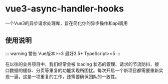 # vue3-async-handler-hooks

一个Vue3的异步请求处理库，旨在简化你的异步操作和api调用

## 使用说明
::: warning 警告
Vue版本>=3 最好3.5+ TypeScript>=5
:::

在以往的业务项目中，我们经常会被 loading 状态的管理、请求的节流防抖、接口数据的缓存、分页等重复的功能实现所困扰。每次开启一个新项目都需要重新实现一遍，这是一项重复的工作，还需要确保团队的一致性。

